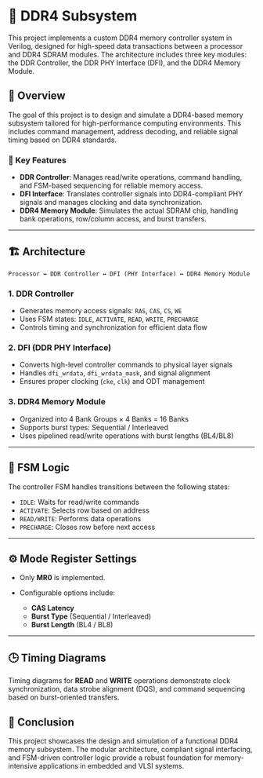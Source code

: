 # 🚀 DDR4 Subsystem

This project implements a custom DDR4 memory controller system in Verilog, designed for high-speed data transactions between a processor and DDR4 SDRAM modules. The architecture includes three key modules: the DDR Controller, the DDR PHY Interface (DFI), and the DDR4 Memory Module.

## 📌 Overview

The goal of this project is to design and simulate a DDR4-based memory subsystem tailored for high-performance computing environments. This includes command management, address decoding, and reliable signal timing based on DDR4 standards.

### 🧠 Key Features

* **DDR Controller**: Manages read/write operations, command handling, and FSM-based sequencing for reliable memory access.
* **DFI Interface**: Translates controller signals into DDR4-compliant PHY signals and manages clocking and data synchronization.
* **DDR4 Memory Module**: Simulates the actual SDRAM chip, handling bank operations, row/column access, and burst transfers.

---

## 🏗️ Architecture

```
Processor ↔ DDR Controller ↔ DFI (PHY Interface) ↔ DDR4 Memory Module
```

### 1. **DDR Controller**

* Generates memory access signals: `RAS`, `CAS`, `CS`, `WE`
* Uses FSM states: `IDLE`, `ACTIVATE`, `READ`, `WRITE`, `PRECHARGE`
* Controls timing and synchronization for efficient data flow

### 2. **DFI (DDR PHY Interface)**

* Converts high-level controller commands to physical layer signals
* Handles `dfi_wrdata`, `dfi_wrdata_mask`, and signal alignment
* Ensures proper clocking (`cke`, `clk`) and ODT management

### 3. **DDR4 Memory Module**

* Organized into 4 Bank Groups × 4 Banks = 16 Banks
* Supports burst types: Sequential / Interleaved
* Uses pipelined read/write operations with burst lengths (BL4/BL8)

---

## 🔁 FSM Logic

The controller FSM handles transitions between the following states:

* `IDLE`: Waits for read/write commands
* `ACTIVATE`: Selects row based on address
* `READ/WRITE`: Performs data operations
* `PRECHARGE`: Closes row before next access

---


## ⚙️ Mode Register Settings

* Only **MR0** is implemented.
* Configurable options include:

  * **CAS Latency**
  * **Burst Type** (Sequential / Interleaved)
  * **Burst Length** (BL4 / BL8)

---

## 🕒 Timing Diagrams

Timing diagrams for **READ** and **WRITE** operations demonstrate clock synchronization, data strobe alignment (DQS), and command sequencing based on burst-oriented transfers.


## 📌 Conclusion

This project showcases the design and simulation of a functional DDR4 memory subsystem. The modular architecture, compliant signal interfacing, and FSM-driven controller logic provide a robust foundation for memory-intensive applications in embedded and VLSI systems.
